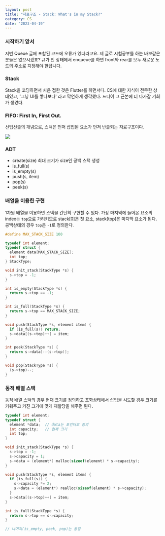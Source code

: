 ```yaml
---
layout: post
title: "자료구조 - Stack: What's in my Stack?"
category: CS
date: "2023-04-19"
---
```


### 시작하기 앞서
저번 Queue 글에 포함된 코드에 오류가 있더라고요. 제 글로 시험공부를 하는 바보같은 분들은 없으시겠죠? 큐가 빈 상태에서 enqueue를 하면 front와 rear를 모두 새로운 노드의 주소로 지정해야 한답니다.

### Stack
Stack을 코딩하면서 처음 접한 것은 Flutter를 하면서다. CS에 대한 지식이 전무한 상태였고, '그냥 UI를 쌓나보다' 라고 막연하게 생각했다. 드디어 그 근본에 더 다가갈 기회가 생겼다.

### FIFO: First In, First Out.
선입선출의 개념으로, 스택은 먼저 삽입된 요소가 먼저 반출되는 자료구조이다. 

<img src="@image/2023-04-19/fifo.gif">

### ADT

- create(size) 최대 크기가 size인 공백 스택 생성
- is_full(s)
- is_empty(s)
- push(s, item)
- pop(s)
- peek(s)

### 배열을 이용한 구현
1차원 배열을 이용하면 스택을 간단히 구현할 수 있다. 가장 마지막에 들어온 요소의 index는 `top`으로 가리키므로 stack[0]은 첫 요소, stack[top]은 마지막 요소가 된다. 
공백상태의 경우 `top`은 `-1`로 정의한다.
```C
#define MAX_STACK_SIZE 100

typedef int element;
typedef struct {
  element data[MAX_STACK_SIZE];
  int top;
} StackType;

void init_stack(StackType *s) {
  s->top = -1;
}

int is_empty(StackType *s) {
  return s->top == -1;
}

int is_full(StackType *s) {
  return s->top == MAX_STACK_SIZE;
}

void push(StackType *s, element item) {
  if (is_full(s)) return;
  s->data[(s->top)++] = item;
}

int peek(StackType *s) {
  return s->data[--(s->top)];
}

void pop(StackType *s) {
  (s->top)--;
}
```

### 동적 배열 스택
동적 배열 스택의 경우 현재 크기를 정의하고 포화상태에서 삽입을 시도할 경우 크기를 키워주고 커진 크기에 맞게 재할당을 해주면 된다.
```C
typedef int element;
typedef struct {
  element *data;  // data는 포인터로 정의
  int capacity;   // 현재 크기
  int top;
}

void init_stack(StackType *s) {
  s->top = -1;
  s->capacity = 1;
  s->data = (element*) malloc(sizeof(element) * s->capacity);
}

void push(StackType *s, element item) {
  if (is_full(s)) {
    s->capacity *= 2;
    s->data = (element*) realloc(sizeof(element) * s->capacity);
  }
  s->data[(s->top)++] = item;
}

int is_full(StackType *s) {
  return s->top == s->capacity;
}

// 나머지(is_empty, peek, pop)는 동일
```